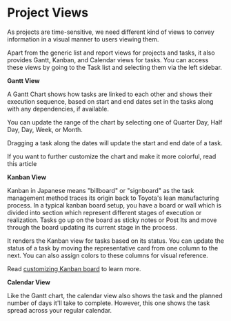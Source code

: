 # Project Views

As projects are time-sensitive, we need different kind of views to convey information in a visual manner to users viewing them.

Apart from the generic list and report views for projects and tasks, it also provides Gantt, Kanban, and Calendar views for tasks. You can access these views by going to the Task list and selecting them via the left sidebar.

**Gantt View** 

A Gantt Chart shows how tasks are linked to each other and shows their execution sequence, based on start and end dates set in the tasks along with any dependencies, if available.

You can update the range of the chart by selecting one of Quarter Day, Half Day, Day, Week, or Month.

Dragging a task along the dates will update the start and end date of a task.

If you want to further customize the chart and make it more colorful, read this article

**Kanban View** 

Kanban in Japanese means "billboard" or "signboard" as the task management method traces its origin back to Toyota's lean manufacturing process. In a typical kanban board setup, you have a board or wall which is divided into section which represent different stages of execution or realization. Tasks go up on the board as sticky notes or Post Its and move through the board updating its current stage in the process.

It renders the Kanban view for tasks based on its status. You can update the status of a task by moving the representative card from one column to the next. You can also assign colors to these columns for visual reference.

Read [customizing Kanban board](../Project/Kanban_view.md) to learn more.

**Calendar View**

Like the Gantt chart, the calendar view also shows the task and the planned number of days it'll take to complete. However, this one shows the task spread across your regular calendar.
